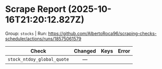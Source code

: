 # Scrape Report (2025-10-16T21:20:12.827Z)

Group: `stocks`  |  Run: https://github.com/AlbertoRoca96/scraping-checks-scheduler/actions/runs/18575061579

| Check | Changed | Keys | Error |
|---|:---:|:--|:--|
| `stock_ntdoy_global_quote` | — |  |  |

